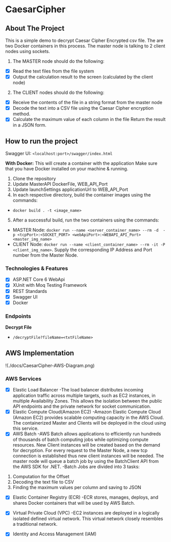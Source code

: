 # CaesarCipher
## About The Project
This is a simple demo to decrypt Caesar Cipher Encrypted csv file. The are two Docker containers in this process. The master node is talking to 2 client nodes using sockets. 
1. The MASTER node should do the following:
- [x] Read the text files from the file system
- [x] Output the calculation result to the screen (calculated by the client node)
2. The CLIENT nodes should do the following:
- [x] Receive the contents of the file in a string format from the master node
- [x] Decode the text into a CSV file using the Caesar Cipher encryption method.
- [x] Calculate the maximum value of each column in the file Return the result in a JSON form.

## How to run the project
Swagger UI: `<localhost:port>/swagger/index.html`

**With Docker:**
This will create a container with the application
Make sure that you have Docker installed on your machine & running.
1. Clone the repository
2. Update MasterAPI  DockerFile, WEB_API_Port
3. Update launchSettings applicationUrl to WEB_API_Port
4. In each respective directory, build the container images using the commands:
- `docker build . -t <image_name>`
5. After a successful build, run the two containers using the commands:
- MASTER Node: `docker run --name <server_container_name> --rm -d  -p <tcpPort>:<SOCKET_PORT> <webApiPort>:<WEBAPI_API_Port> <master_img_name>`
- CLIENT Node: `docker run --name <client_container_name> --rm -it -P <client_img_name>`. Supply the corresponding IP Address and Port number from the Master Node.


### Technologies & Features
- [x] ASP.NET Core 6 WebApi
- [x] XUnit with Moq Testing Framework
- [x] REST Standards
- [x] Swagger UI
- [x] Docker 

### Endpoints
**Decrypt File**
- `/decryptFile?fileName=<txtFileName>`

## AWS Implementation 
!(./docs/CaesarCipher-AWS-Diagram.png)
### AWS Services
- [x] Elastic Load Balancer
-The load balancer distributes incoming application traffic across multiple targets, such as EC2 instances, in multiple Availability Zones. This allows the isolation between the public API endpoints and the private network for socket communication.
- [x] Elastic Compute Cloud(Amazon EC2)
-Amazon Elastic Compute Cloud (Amazon EC2) provides scalable computing capacity in the AWS Cloud. The containerized Master and Clients will be deployed in the cloud using this service.
- [x] AWS Batch
-AWS Batch allows applications to efficiently run hundreds of thousands of batch computing jobs while optimizing compute resources. New Client instances will be created based on the demand for decryption. For every request to the Master Node, a new tcp connection is established thus new client instances will be needed. The master node will queue a batch job by using the BatchClient API from the AWS SDK for .NET. 
-Batch Jobs are divided into 3 tasks:
1. Computation for the Offset
2. Decoding the text file to CSV
3. Finding the maximum values per column and saving to JSON
- [x] Elastic Container Registry (ECR)
-ECR stores, manages, deploys, and shares Docker containers that will be used by AWS Batch.
- [x] Virtual Private Cloud (VPC)
-EC2 instances are deployed in a logically isolated defined virtual network. This virtual network closely resembles a traditional network.  
- [x] Identity and Access Management (IAM)


